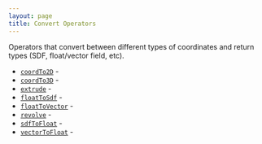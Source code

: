 ```yaml
---
layout: page
title: Convert Operators
---
```


Operators that convert between different types of coordinates and
return types (SDF, float/vector field, etc).

* [`coordTo2D`](coordTo2D.md) - 
* [`coordTo3D`](coordTo3D.md) - 
* [`extrude`](extrude.md) - 
* [`floatToSdf`](floatToSdf.md) - 
* [`floatToVector`](floatToVector.md) - 
* [`revolve`](revolve.md) - 
* [`sdfToFloat`](sdfToFloat.md) - 
* [`vectorToFloat`](vectorToFloat.md) -

